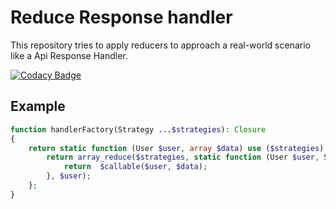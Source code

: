 # Reduce Response handler

This repository tries to apply reducers to approach a real-world scenario like a Api Response Handler.

[![Codacy Badge](https://api.codacy.com/project/badge/Grade/d150cd7ba33e4452a5093600069fdfee)](https://www.codacy.com/manual/vidalvasconcelos/reducers?utm_source=github.com&amp;utm_medium=referral&amp;utm_content=vidalvasconcelos/reducers&amp;utm_campaign=Badge_Grade)

## Example
```php
function handlerFactory(Strategy ...$strategies): Closure
{
    return static function (User $user, array $data) use ($strategies): User {
        return array_reduce($strategies, static function (User $user, Strategy $callable) use ($data): User {
            return  $callable($user, $data);
        }, $user);
    };
}
```